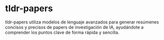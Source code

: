 # tldr-papers
tldr-papers utiliza modelos de lenguaje avanzados para generar resúmenes concisos y precisos de papers de investigación de IA, ayudándote a comprender los puntos clave de forma rápida y sencilla.
